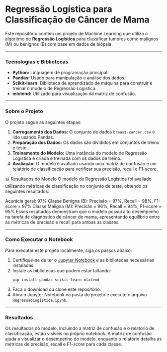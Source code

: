 # Regressão Logística para Classificação de Câncer de Mama

Este repositório contém um projeto de Machine Learning que utiliza o algoritmo de **Regressão Logística** para classificar tumores como malignos (M) ou benignos (B) com base em dados de biópsia.

---

### **Tecnologias e Bibliotecas**

* **Python:** Linguagem de programação principal.
* **Pandas:** Usado para manipulação e análise dos dados.
* **Scikit-learn:** Biblioteca de aprendizado de máquina para construir e treinar o modelo de Regressão Logística.
* **mlxtend:** Utilizado para visualização da matriz de confusão.

---

### **Sobre o Projeto**

O projeto segue as seguintes etapas:

1.  **Carregamento dos Dados:** O conjunto de dados `breast-cancer.csv` é lido usando Pandas.
2.  **Preparação dos Dados:** Os dados são divididos em conjuntos de treino e teste.
3.  **Treinamento do Modelo:** Uma instância do modelo de Regressão Logística é criada e treinada com os dados de treino.
4.  **Avaliação:** O modelo é avaliado usando uma matriz de confusão e um relatório de classificação para verificar sua precisão, recall e F1-score.

📊 Resultados do Modelo
O modelo de Regressão Logística foi avaliado utilizando métricas de classificação no conjunto de teste, obtendo os seguintes resultados:

Acurácia geral: 97%
Classe Benigna (B): Precisão = 97%, Recall = 98%, F1-score = 97%
Classe Maligna (M): Precisão = 96%, Recall = 94%, F1-score = 95%
Esses resultados demonstram que o modelo possui alto desempenho na tarefa de diagnóstico de câncer de mama, apresentando equilíbrio entre as métricas de precisão e recall para ambas as classes.

---

### **Como Executar o Notebook**

Para executar este projeto localmente, siga os passos abaixo:

1.  Certifique-se de ter o [Jupyter Notebook](https://jupyter.org/) e as bibliotecas necessárias instaladas.
2.  Instale as bibliotecas que podem estar faltando:
    ```bash
    pip install pandas scikit-learn mlxtend
    ```
3.  Faça o download ou clone este repositório.
4.  Abra o Jupyter Notebook na pasta do projeto e execute o arquivo `RegressaoLogistica.ipynb`.

---

### **Resultados**

Os resultados do modelo, incluindo a matriz de confusão e o relatório de classificação, estão visíveis no próprio notebook. A matriz de confusão ajuda a visualizar o desempenho do modelo, enquanto o relatório detalha as métricas de precisão, recall e F1-score para cada classe.
